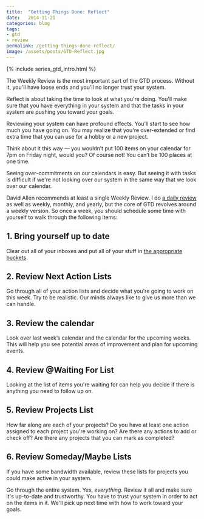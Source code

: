 ```yaml
---
title:  "Getting Things Done: Reflect"
date:   2014-11-21
categories: blog
tags:
- gtd
- review
permalink: /getting-things-done-reflect/
image: /assets/posts/GTD-Reflect.jpg
---
```


{% include series_gtd_intro.html %}

The Weekly Review is the most important part of the GTD process. Without it, you'll have loose ends and you'll no longer trust your system.

<!--more-->

Reflect is about taking the time to look at what you're doing. You'll make sure that you have everything in your system and that the tasks in your system are pushing you toward your goals.

Reviewing your system can have profound effects. You'll start to see how much you have going on. You may realize that you're over-extended or find extra time that you can use for a hobby or a new project.

Think about it this way — you wouldn’t put 100 items on your calendar for 7pm on Friday night, would you? Of course not! You can’t be 100 places at one time.

Seeing over-commitments on our calendars is easy. But seeing it with tasks is difficult if we're not looking over our system in the same way that we look over our calendar.

David Allen recommends at least a single Weekly Review. I do [a daily review](http://joebuhlig.com/gaining-perspective-daily-review/) as well as weekly, monthly, and yearly, but the core of GTD revolves around a weekly version. So once a week, you should schedule some time with yourself to walk through the following items:

## 1\. Bring yourself up to date

Clear out all of your inboxes and put all of your stuff in [the appropriate buckets](http://joebuhlig.com/getting-things-done-clarify/).

## 2\. Review Next Action Lists

Go through all of your action lists and decide what you're going to work on this week. Try to be realistic. Our minds always like to give us more than we can handle.

## 3\. Review the calendar

Look over last week’s calendar and the calendar for the upcoming weeks. This will help you see potential areas of improvement and plan for upcoming events.

## 4\. Review @Waiting For List

Looking at the list of items you're waiting for can help you decide if there is anything you need to follow up on.

## 5\. Review Projects List

How far along are each of your projects? Do you have at least one action assigned to each project you're working on? Are there any actions to add or check off? Are there any projects that you can mark as completed?

## 6\. Review Someday/Maybe Lists

If you have some bandwidth available, review these lists for projects you could make active in your system.

Go through the entire system. Yes, _everything_. Review it all and make sure it's up-to-date and trustworthy. You have to trust your system in order to act on the items in it. We'll pick up next time with how to work toward your goals.